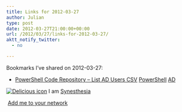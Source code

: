 ```yaml
---
title: Links for 2012-03-27
author: Julian
type: post
date: 2012-03-27T21:00:00+00:00
url: /2012/03/27/links-for-2012-03-27/
aktt_notify_twitter:
  - no

---
```

Bookmarks I&#8217;ve shared on 2012-03-27:

  * [PowerShell Code Repository &#8211; List AD Users CSV][1] 
    [PowerShell][2] [AD][3] </li> </ul> 
    
    <p class="deliciouslink">
      <a href="https://del.icio.us/synesthesia" title="See all my bookmarks on del.icio.us"><img src="https://www.synesthesia.co.uk/images/deliciousicon.jpg" alt="Delicious icon" /></a>&nbsp;I am <a href="https://del.icio.us/synesthesia" title="See all my bookmarks on del.icio.us">Synesthesia</a>
    </p>
    
    <p class="deliciouslink">
      <a href="https://del.icio.us/network?add=synesthesia" title="Add me to your del.icio.us network"><img src="https://www.synesthesia.co.uk/images/add.gif" alt="" /></a>&nbsp;<a href="https://del.icio.us/network?add=synesthesia" title="Add me to your del.icio.us network">Add me to your network</a>
    </p>

 [1]: https://poshcode.org/3258
 [2]: https://www.delicious.com/synesthesia/PowerShell
 [3]: https://www.delicious.com/synesthesia/AD